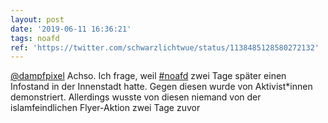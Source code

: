 ```yaml
---
layout: post
date: '2019-06-11 16:36:21'
tags: noafd
ref: 'https://twitter.com/schwarzlichtwue/status/1138485128580272132'
---
```

[@dampfpixel](https://twitter.com/dampfpixel) Achso. Ich frage, weil [#noafd](/t/noafd) zwei Tage später einen Infostand in der Innenstadt hatte. Gegen diesen wurde von Aktivist\*innen demonstriert. Allerdings wusste von diesen niemand von der islamfeindlichen Flyer-Aktion zwei Tage zuvor